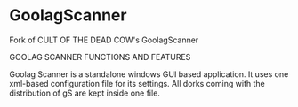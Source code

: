 # GoolagScanner
Fork of CULT OF THE DEAD COW's GoolagScanner

GOOLAG SCANNER FUNCTIONS AND FEATURES

Goolag Scanner is a standalone windows GUI based application. 
It uses one xml-based configuration file for its settings. 
All dorks coming with the distribution of gS are kept inside one file.

